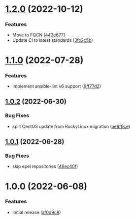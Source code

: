 # [1.2.0](https://github.com/de-it-krachten/ansible-role-centos2rocky/compare/v1.1.0...v1.2.0) (2022-10-12)


### Features

* Move to FQCN ([443e677](https://github.com/de-it-krachten/ansible-role-centos2rocky/commit/443e677932202246a87ebc4bd606af639a567809))
* Update CI to latest standards ([3fc2c5b](https://github.com/de-it-krachten/ansible-role-centos2rocky/commit/3fc2c5b29294d16f65e78dc32fadf6ecb1a408bf))

# [1.1.0](https://github.com/de-it-krachten/ansible-role-centos2rocky/compare/v1.0.2...v1.1.0) (2022-07-28)


### Features

* Implement ansible-lint v6 support ([9ff77d2](https://github.com/de-it-krachten/ansible-role-centos2rocky/commit/9ff77d20ba23c1e5af8941e00189bc4a474abca4))

## [1.0.2](https://github.com/de-it-krachten/ansible-role-centos2rocky/compare/v1.0.1...v1.0.2) (2022-06-30)


### Bug Fixes

* split CentOS update from RockyLinux migration ([ae9f9ce](https://github.com/de-it-krachten/ansible-role-centos2rocky/commit/ae9f9ce2f4a53f8cac22b13f337468dd20db85c4))

## [1.0.1](https://github.com/de-it-krachten/ansible-role-centos2rocky/compare/v1.0.0...v1.0.1) (2022-06-28)


### Bug Fixes

* skip epel repositories ([46ec40f](https://github.com/de-it-krachten/ansible-role-centos2rocky/commit/46ec40f037077804645e78cc60ffb120a9f906d5))

# 1.0.0 (2022-06-08)


### Features

* Initial release ([af0d9c8](https://github.com/de-it-krachten/ansible-role-centos2rocky/commit/af0d9c874ec67a85f9d94efb4c93c69ed8acb31e))
